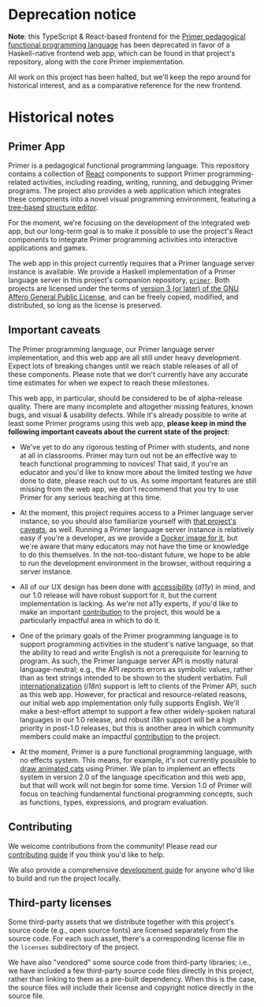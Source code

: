 # Deprecation notice

**Note**: this TypeScript & React-based frontend for the [Primer
pedagogical functional programming
language](https://github.com/hackworthltd/primer) has been deprecated
in favor of a Haskell-native frontend web app, which can be found in
that project's repository, along with the core Primer implementation.

All work on this project has been halted, but we'll keep the repo
around for historical interest, and as a comparative reference for the
new frontend.

# Historical notes

## Primer App

Primer is a pedagogical functional programming language. This
repository contains a collection of [React](https://react.dev)
components to support Primer programming-related activities, including
reading, writing, running, and debugging Primer programs. The project
also provides a web application which integrates these components into
a novel visual programming environment, featuring a
[tree-based](https://en.wikipedia.org/wiki/Abstract_syntax_tree)
[structure editor](https://en.wikipedia.org/wiki/Structure_editor).

For the moment, we're focusing on the development of the integrated
web app, but our long-term goal is to make it possible to use the
project's React components to integrate Primer programming activities
into interactive applications and games.

The web app in this project currently requires that a Primer language
server instance is available. We provide a Haskell implementation of a
Primer language server in this project's companion repository,
[`primer`](https://github.com/hackworthltd/primer). Both projects are
licensed under the terms of [version 3 (or later) of the GNU Affero
General Public License](COPYING), and can be freely copied, modified,
and distributed, so long as the license is preserved.

## Important caveats

The Primer programming language, our Primer language server
implementation, and this web app are all still under heavy
development. Expect lots of breaking changes until we reach stable
releases of all of these components. Please note that we don't
currently have any accurate time estimates for when we expect to reach
these milestones.

This web app, in particular, should be considered to be of
alpha-release quality. There are many incomplete and altogether
missing features, known bugs, and visual & usability defects. While
it's already possible to write at least some Primer programs using
this web app, **please keep in mind the following important caveats
about the current state of the project**:

* We've yet to do any rigorous testing of Primer with students, and
  none at all in classrooms. Primer may turn out not be an effective
  way to teach functional programming to novices! That said, if you're
  an educator and you'd like to know more about the limited testing we
  *have* done to date, please reach out to us. As some important
  features are still missing from the web app, we don't recommend that
  you try to use Primer for any serious teaching at this time.

* At the moment, this project requires access to a Primer language
  server instance, so you should also familiarize yourself with [that
  project's
  caveats](https://github.com/hackworthltd/primer#important-caveats),
  as well. Running a Primer language server instance is relatively
  easy if you're a developer, as we provide a [Docker image for
  it](https://github.com/hackworthltd/primer/pkgs/container/primer-service),
  but we're aware that many educators may not have the time or
  knowledge to do this themselves. In the not-too-distant future, we
  hope to be able to run the development environment in the browser,
  without requiring a server instance.

* All of our UX design has been done with
  [accessibility](https://developer.mozilla.org/en-US/docs/Web/Accessibility)
  (*a11y*) in mind, and our 1.0 release will have robust support for
  it, but the current implementation is lacking. As we're not a11y
  experts, if you'd like to make an important
  [contribution](#contributing) to the project, this would be a
  particularly impactful area in which to do it.

* One of the primary goals of the Primer programming language is to
  support programming activities in the student's native language, so
  that the ability to read and write English is not a prerequisite for
  learning to program. As such, the Primer language server API is
  mostly natural language-neutral; e.g., the API reports errors as
  symbolic values, rather than as text strings intended to be shown to
  the student verbatim. Full
  [internationalization](https://developer.mozilla.org/en-US/docs/Mozilla/Add-ons/WebExtensions/Internationalization)
  (*i18n*) support is left to clients of the Primer API, such as this
  web app. However, for practical and resource-related reasons, our
  initial web app implementation only fully supports English. We'll
  make a best-effort attempt to support a few other widely-spoken
  natural languages in our 1.0 release, and robust i18n support will
  be a high priority in post-1.0 releases, but this is another area in
  which community members could make an impactful
  [contribution](#contributing) to the project.

* At the moment, Primer is a pure functional programming language,
  with no effects system. This means, for example, it's not currently
  possible to [draw animated cats](https://scratch.mit.edu) using
  Primer. We plan to implement an effects system in version 2.0 of the
  language specification and this web app, but that will work will not
  begin for some time. Version 1.0 of Primer will focus on teaching
  fundamental functional programming concepts, such as functions,
  types, expressions, and program evaluation.

## Contributing

We welcome contributions from the community! Please read our
[contributing guide](CONTRIBUTING.md) if you think you'd like to help.

We also provide a comprehensive [development
guide](docs/development-guide-toc.md) for anyone who'd like to build
and run the project locally.

## Third-party licenses

Some third-party assets that we distribute together with this
project's source code (e.g., open source fonts) are licensed
separately from the source code. For each such asset, there's a
corresponding license file in the `licenses` subdirectory of the
project.

We have also "vendored" some source code from third-party libraries;
i.e., we have included a few third-party source code files directly in
this project, rather than linking to them as a pre-built dependency.
When this is the case, the source files will include their license and
copyright notice directly in the source file.
